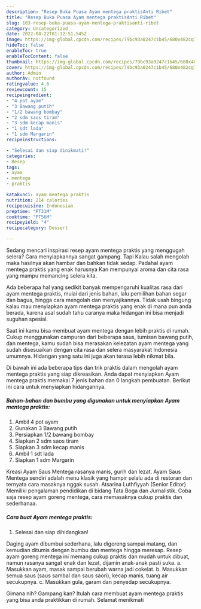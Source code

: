 ```yaml
---
description: "Resep Buka Puasa Ayam mentega praktisAnti Ribet"
title: "Resep Buka Puasa Ayam mentega praktisAnti Ribet"
slug: 103-resep-buka-puasa-ayam-mentega-praktisanti-ribet
category: Uncategorized
date: 2022-08-22T01:12:51.545Z
image: https://img-global.cpcdn.com/recipes/79bc93a0247c1b45/680x482cq70/ayam-mentega-praktis-foto-resep-utama.jpg
hideToc: false
enableToc: true
enableTocContent: false
thumbnail: https://img-global.cpcdn.com/recipes/79bc93a0247c1b45/680x482cq70/ayam-mentega-praktis-foto-resep-utama.jpg
cover: https://img-global.cpcdn.com/recipes/79bc93a0247c1b45/680x482cq70/ayam-mentega-praktis-foto-resep-utama.jpg
author: Admin
authorAv: notfound
ratingvalue: 4.6
reviewcount: 15
recipeingredient:
- "4 pot ayam"
- "3 Bawang putih"
- "1/2 bawang bombay"
- "2 sdm saos tiram"
- "3 sdm kecap manis"
- "1 sdt lada"
- "1 sdm Margarin"
recipeinstructions:

- "Selesai dan siap dinikmati!"
categories:
- Resep
tags:
- ayam
- mentega
- praktis

katakunci: ayam mentega praktis 
nutrition: 214 calories
recipecuisine: Indonesian
preptime: "PT31M"
cooktime: "PT56M"
recipeyield: "4"
recipecategory: Dessert

---
```



Sedang mencari inspirasi resep ayam mentega praktis yang menggugah selera? Cara menyiapkannya sangat gampang. Tapi Kalau salah mengolah maka hasilnya akan hambar dan bahkan tidak sedap. Padahal ayam mentega praktis yang enak harusnya Kan mempunyai aroma dan cita rasa yang mampu memancing selera kita.


Ada beberapa hal yang sedikit banyak mempengaruhi kualitas rasa dari ayam mentega praktis, mulai dari jenis bahan, lalu pemilihan bahan segar dan bagus, hingga cara mengolah dan menyajikannya. Tidak usah bingung kalau mau menyiapkan ayam mentega praktis yang enak di mana pun anda berada, karena asal sudah tahu caranya maka hidangan ini bisa menjadi suguhan spesial.

Saat ini kamu bisa membuat ayam mentega dengan lebih praktis di rumah. Cukup menggunakan campuran dari beberapa saus, tumisan bawang putih, dan mentega, kamu sudah bisa merasakan kelezatan ayam mentega yang sudah disesuaikan dengan cita rasa dan selera masyarakat Indonesia umumnya. Hidangan yang satu ini juga akan terasa lebih nikmat bila.


Di bawah ini ada beberapa tips dan trik praktis dalam mengolah ayam mentega praktis yang siap dikreasikan. Anda dapat menyiapkan Ayam mentega praktis memakai 7 jenis bahan dan 0 langkah pembuatan. Berikut ini cara untuk menyiapkan hidangannya.

<!--inarticleads1-->

##### Bahan-bahan dan bumbu yang digunakan untuk menyiapkan Ayam mentega praktis:

1. Ambil 4 pot ayam
1. Gunakan 3 Bawang putih
1. Persiapkan 1/2 bawang bombay
1. Siapkan 2 sdm saos tiram
1. Siapkan 3 sdm kecap manis
1. Ambil 1 sdt lada
1. Siapkan 1 sdm Margarin


Kreasi Ayam Saus Mentega rasanya manis, gurih dan lezat. Ayam Saus Mentega sendiri adalah menu klasik yang hampir selalu ada di restoran dan ternyata cara masaknya nggak susah. Atsarina Luthfiyyah (Senior Editor) Memiliki pengalaman pendidikan di bidang Tata Boga dan Jurnalistik. Coba saja resep ayam goreng mentega, cara memasaknya cukup praktis dan sederhanaa. 

<!--inarticleads2-->

##### Cara buat Ayam mentega praktis:


1. Selesai dan siap dihidangkan!

Daging ayam dibumbui sederhana, lalu digoreng sampai matang, dan kemudian ditumis dengan bumbu dan mentega hingga meresap. Resep ayam goreng mentega ini memang cukup praktis dan mudah untuk dibuat, namun rasanya sangat enak dan lezat, dijamin anak-anak pasti suka. a. Masukkan ayam, masak sampai berubah warna jadi cokelat. b. Masukkan semua saus (saus sambal dan saus saori), kecap manis, tuang air secukupnya. c. Masukkan gula, garam dan penyedap secukupnya. 

Gimana nih? Gampang kan? Itulah cara membuat ayam mentega praktis yang bisa anda praktikkan di rumah. Selamat menikmati
